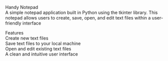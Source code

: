 Handy Notepad\
A simple notepad application built in Python using the tkinter library. This notepad allows users to create, save, open, and edit text files within a user-friendly interface

Features\
Create new text files\
Save text files to your local machine\
Open and edit existing text files\
A clean and intuitive user interface
